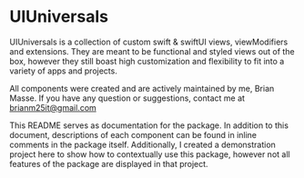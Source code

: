 # **UIUniversals**

UIUniversals is a collection of custom swift & swiftUI views, viewModifiers and extensions. They are meant to be functional and styled views out of the box, however they still boast high customization and flexibility to fit into a variety of apps and projects.

All components were created and are actively maintained by me, Brian Masse. If you have any question or suggestions, contact me at brianm25it@gmail.com

This README serves as documentation for the package. In addition to this document, descriptions of each component can be found in inline comments in the package itself. Additionally, I created a demonstration project here to show how to contextually use this package, however not all features of the package are displayed in that project.
